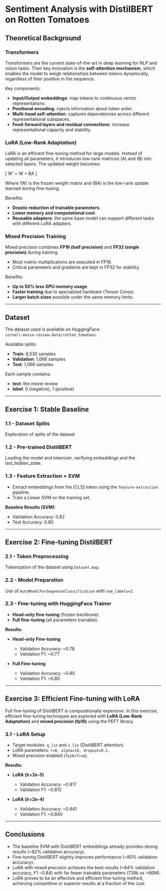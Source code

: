 # Sentiment Analysis with DistilBERT on Rotten Tomatoes  

## Theoretical Background  

### Transformers  
Transformers are the current state-of-the-art in deep learning for NLP and vision tasks. Their key innovation is the **self-attention mechanism**, which enables the model to weigh relationships between tokens dynamically, regardless of their position in the sequence.

Key components:  
- **Input/Output embeddings**: map tokens to continuous vector representations.  
- **Positional encoding**: injects information about token order.  
- **Multi-head self-attention**: captures dependencies across different representational subspaces.  
- **Feed-forward layers and residual connections**: increase representational capacity and stability.  

### LoRA (Low-Rank Adaptation)  
LoRA is an efficient fine-tuning method for large models. Instead of updating all parameters, it introduces low-rank matrices \(A\) and \(B\) into selected layers. The updated weight becomes:  

\[
W' = W + BA
\]  

Where \(W\) is the frozen weight matrix and \(BA\) is the low-rank update learned during fine-tuning.  

Benefits:  
- **Drastic reduction of trainable parameters**.  
- **Lower memory and computational cost**.  
- **Reusable adapters**: the same base model can support different tasks with different LoRA adapters.  

### Mixed Precision Training  
Mixed precision combines **FP16 (half precision)** and **FP32 (single precision)** during training.  
- Most matrix multiplications are executed in FP16.  
- Critical parameters and gradients are kept in FP32 for stability.  

Benefits:  
- **Up to 50% less GPU memory usage**.  
- **Faster training** due to specialized hardware (Tensor Cores).  
- **Larger batch sizes** possible under the same memory limits.  

---

## Dataset  

The dataset used is available on HuggingFace:  
`cornell-movie-review-data/rotten_tomatoes`.  

Available splits:  
- **Train**: 8,530 samples  
- **Validation**: 1,066 samples  
- **Test**: 1,066 samples  

Each sample contains:  
- **text**: the movie review  
- **label**: 0 (negative), 1 (positive)  

---

## Exercise 1: Stable Baseline  

### 1.1 - Dataset Splits  
Exploration of splits of the dataset  

### 1.2 - Pre-trained DistilBERT  
Loading the model and tokenizer, verifying embeddings and the last_hidden_state.  

### 1.3 - Feature Extraction + SVM  
- Extract embeddings from the [CLS] token using the `feature-extraction` pipeline.  
- Train a Linear SVM on the training set.  

**Baseline Results (SVM):**  
- Validation Accuracy: 0.82  
- Test Accuracy: 0.80  

---

## Exercise 2: Fine-tuning DistilBERT  

### 2.1 - Token Preprocessing  
Tokenization of the dataset using `Dataset.map`.  

### 2.2 - Model Preparation  
Use of `AutoModelForSequenceClassification` with `num_labels=2`.  

### 2.3 - Fine-tuning with HuggingFace Trainer  
- **Head-only fine-tuning** (frozen backbone).  
- **Full fine-tuning** (all parameters trainable).  

**Results:**  

- **Head-only Fine-tuning**  
  - Validation Accuracy: ~0.78  
  - Validation F1: ~0.77  

- **Full Fine-tuning**  
  - Validation Accuracy: ~0.80  
  - Validation F1: ~0.80  

---

## Exercise 3: Efficient Fine-tuning with LoRA  

Full fine-tuning of DistilBERT is computationally expensive. In this exercise, efficient fine-tuning techniques are explored with **LoRA (Low-Rank Adaptation)** and **mixed precision (fp16)** using the PEFT library.  

### 3.1 - LoRA Setup  
- Target modules: `q_lin` and `v_lin` (DistilBERT attention).  
- LoRA parameters: `r=8, alpha=16, dropout=0.1`.  
- Mixed precision enabled (`fp16=True`).  

**Results:**  

- **LoRA (lr=2e-5)**  
  - Validation Accuracy: ~0.817  
  - Validation F1: ~0.812  

- **LoRA (lr=2e-4)**  
  - Validation Accuracy: ~0.841  
  - Validation F1: ~0.840  

---

## Conclusions  

- The baseline SVM with DistilBERT embeddings already provides strong results (~82% validation accuracy).  
- Fine-tuning DistilBERT slightly improves performance (~80% validation accuracy).  
- LoRA with mixed precision achieves the best results (~84% validation accuracy, F1 ~0.84) with far fewer trainable parameters (739k vs >66M).  
- LoRA proves to be an effective and efficient fine-tuning method, achieving competitive or superior results at a fraction of the cost.  

